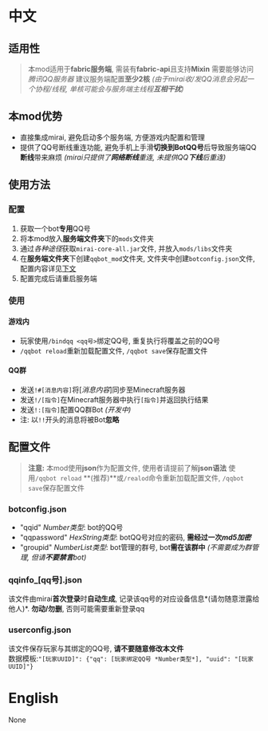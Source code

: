 
# 中文

## 适用性
> 本mod适用于**fabric服务端**, 需装有**fabric-api**且支持**Mixin**
> 需要能够访问*腾讯QQ服务器*
> 建议服务端配置**至少2核** *(由于mirai收/发QQ消息会另起一个协程/线程, 单核可能会与服务端主线程**互相干扰**)*

## 本mod优势
- 直接集成mirai, 避免启动多个服务端, 方便游戏内配置和管理
- 提供了QQ号断线重连功能, 避免手机上手滑**切换到BotQQ号**后导致服务端QQ**断线**带来麻烦 *(mirai只提供了**网络断线**重连, 未提供QQ**下线**后重连)*

## 使用方法

### 配置
1. 获取一个bot**专用**QQ号
2. 将本mod放入**服务端文件夹**下的`mods`文件夹
3. 通过*各种途径*获取`mirai-core-all.jar`文件, 并放入`mods/libs`文件夹
4. 在**服务端文件夹**下创建`qqbot_mod`文件夹, 文件夹中创建`botconfig.json`文件, 配置内容详见[下文](#botconfigjson)
5. 配置完成后请重启服务端

### 使用
#### 游戏内
- 玩家使用`/bindqq <qq号>`绑定QQ号, 重复执行将覆盖之前的QQ号
- `/qqbot reload`重新加载配置文件, `/qqbot save`保存配置文件

#### QQ群
- 发送`!#[消息内容]`将\[*消息内容*\]同步至Minecraft服务器
- 发送`!/[指令]`在Minecraft服务器中执行`[指令]`并返回执行结果
- 发送`!:[指令]`配置QQ群Bot *(开发中)*
- 注: 以`!!`开头的消息将被Bot**忽略**

## 配置文件
> **注意:** 本mod使用**json**作为配置文件, 使用者请提前了解**json语法**
> 使用`/qqbot reload` **(推荐)**或`/realod`命令重新加载配置文件, `/qqbot save`保存配置文件

### botconfig.json
- "qqid" *Number类型*: bot的QQ号
- "qqpassword" *HexString类型*: botQQ号对应的密码, **需经过一次*md5加密***
- "groupid" *NumberList类型*: bot管理的群号, bot**需在该群中** *(不需要成为群管理, 但请**不要禁言**bot)*

### qqinfo_[qq号].json
该文件由mirai**首次登录**时**自动生成**, 记录该qq号的对应设备信息*(请勿随意泄露给他人)*. **勿动/勿删**, 否则可能需要重新登录qq

### userconfig.json
该文件保存玩家与其绑定的QQ号, **请不要随意修改本文件**  
数据模板:`"[玩家UUID]": {"qq": [玩家绑定QQ号 *Number类型*], "uuid": "[玩家UUID]"}`


# English
None
